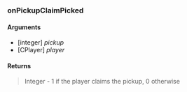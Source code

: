 ### onPickupClaimPicked

#### Arguments

- [integer] *pickup*
- [CPlayer] *player*

#### Returns
> Integer - 1 if the player claims the pickup, 0 otherwise
